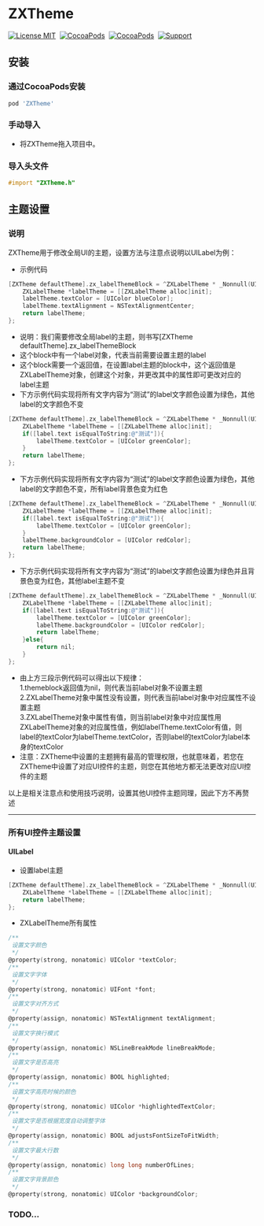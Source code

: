 # ZXTheme
[![License MIT](https://img.shields.io/badge/license-MIT-green.svg?style=flat)](https://raw.githubusercontent.com/SmileZXLee/ZXTheme/master/LICENSE)&nbsp;
[![CocoaPods](http://img.shields.io/cocoapods/v/ZXTheme.svg?style=flat)](http://cocoapods.org/?q=ZXTheme)&nbsp;
[![CocoaPods](http://img.shields.io/cocoapods/p/ZXCollectionView.svg?style=flat)](http://cocoapods.org/?q=ZXTheme)&nbsp;
[![Support](https://img.shields.io/badge/support-iOS%208.0%2B%20-blue.svg?style=flat)](https://www.apple.com/nl/ios/)&nbsp;
## 安装
### 通过CocoaPods安装
```ruby
pod 'ZXTheme'
```
### 手动导入
* 将ZXTheme拖入项目中。

### 导入头文件
```objective-c
#import "ZXTheme.h"
```
## 主题设置
### 说明
ZXTheme用于修改全局UI的主题，设置方法与注意点说明以UILabel为例：
* 示例代码
```objective-c
[ZXTheme defaultTheme].zx_labelThemeBlock = ^ZXLabelTheme * _Nonnull(UILabel * _Nonnull label) {
    ZXLabelTheme *labelTheme = [[ZXLabelTheme alloc]init];
    labelTheme.textColor = [UIColor blueColor];
    labelTheme.textAlignment = NSTextAlignmentCenter;
    return labelTheme;
};
```
* 说明：我们需要修改全局label的主题，则书写[ZXTheme defaultTheme].zx_labelThemeBlock
* 这个block中有一个label对象，代表当前需要设置主题的label
* 这个block需要一个返回值，在设置label主题的block中，这个返回值是ZXLabelTheme对象，创建这个对象，并更改其中的属性即可更改对应的label主题
* 下方示例代码实现将所有文字内容为“测试”的label文字颜色设置为绿色，其他label的文字颜色不变
```objective-c
[ZXTheme defaultTheme].zx_labelThemeBlock = ^ZXLabelTheme * _Nonnull(UILabel * _Nonnull label) {
    ZXLabelTheme *labelTheme = [[ZXLabelTheme alloc]init];
    if([label.text isEqualToString:@"测试"]){
        labelTheme.textColor = [UIColor greenColor];
    }
    return labelTheme;
};
```
* 下方示例代码实现将所有文字内容为“测试”的label文字颜色设置为绿色，其他label的文字颜色不变，所有label背景色变为红色
```objective-c
[ZXTheme defaultTheme].zx_labelThemeBlock = ^ZXLabelTheme * _Nonnull(UILabel * _Nonnull label) {
    ZXLabelTheme *labelTheme = [[ZXLabelTheme alloc]init];
    if([label.text isEqualToString:@"测试"]){
        labelTheme.textColor = [UIColor greenColor];
    }
    labelTheme.backgroundColor = [UIColor redColor];
    return labelTheme;
};
```
* 下方示例代码实现将所有文字内容为“测试”的label文字颜色设置为绿色并且背景色变为红色，其他label主题不变
```objective-c
[ZXTheme defaultTheme].zx_labelThemeBlock = ^ZXLabelTheme * _Nonnull(UILabel * _Nonnull label) {
    ZXLabelTheme *labelTheme = [[ZXLabelTheme alloc]init];
    if([label.text isEqualToString:@"测试"]){
        labelTheme.textColor = [UIColor greenColor];
        labelTheme.backgroundColor = [UIColor redColor];
        return labelTheme;
    }else{
        return nil;
    }
};
```
* 由上方三段示例代码可以得出以下规律：  
1.themeblock返回值为nil，则代表当前label对象不设置主题  
2.ZXLabelTheme对象中属性没有设置，则代表当前label对象中对应属性不设置主题  
3.ZXLabelTheme对象中属性有值，则当前label对象中对应属性用ZXLabelTheme对象的对应属性值，例如labelTheme.textColor有值，则label的textColor为labelTheme.textColor，否则label的textColor为label本身的textColor  
* 注意：ZXTheme中设置的主题拥有最高的管理权限，也就意味着，若您在ZXTheme中设置了对应UI控件的主题，则您在其他地方都无法更改对应UI控件的主题

以上是相关注意点和使用技巧说明，设置其他UI控件主题同理，因此下方不再赘述

*** 

### 所有UI控件主题设置
#### UILabel
* 设置label主题
```objective-c
[ZXTheme defaultTheme].zx_labelThemeBlock = ^ZXLabelTheme * _Nonnull(UILabel * _Nonnull label) {
    ZXLabelTheme *labelTheme = [[ZXLabelTheme alloc]init];
    return labelTheme;
};
```
* ZXLabelTheme所有属性
```objective-c
/**
 设置文字颜色
 */
@property(strong, nonatomic) UIColor *textColor;
/**
 设置文字字体
 */
@property(strong, nonatomic) UIFont *font;
/**
 设置文字对齐方式
 */
@property(assign, nonatomic) NSTextAlignment textAlignment;
/**
 设置文字换行模式
 */
@property(assign, nonatomic) NSLineBreakMode lineBreakMode;
/**
 设置文字是否高亮
 */
@property(assign, nonatomic) BOOL highlighted;
/**
 设置文字高亮时候的颜色
 */
@property(strong, nonatomic) UIColor *highlightedTextColor;
/**
 设置文字是否根据宽度自动调整字体
 */
@property(assign, nonatomic) BOOL adjustsFontSizeToFitWidth;
/**
 设置文字最大行数
 */
@property(assign, nonatomic) long long numberOfLines;
/**
 设置文字背景颜色
 */
@property(strong, nonatomic) UIColor *backgroundColor;
```
### TODO...






